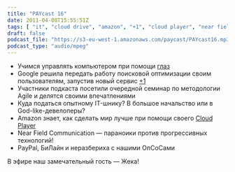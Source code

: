 ```yaml
---
title: "PAYcast 16"
date: 2011-04-08T15:55:51Z
tags: [ "it", "cloud drive", "amazon", "+1", "cloud player", "near field communication", "Яндекс", "yandex", "Google", "lenovo", "PAYcast", "agile" ]
draft: false
podcast_file: "https://s3-eu-west-1.amazonaws.com/paycast/PAYcast16.mp3"
podcast_type: "audio/mpeg"
---
```

<ul>
<li>Учимся управлять компьютером при помощи <a href="http://encosia.com/2011/03/21/in-javascript-curly-brace-placement-matters-an-example/" target="_blank">глаз</a></li>
<li>Google решила передать работу поисковой оптимизации своим пользователям, запустив новый сервис <a href="http://googleblog.blogspot.com/2011/03/1s-right-recommendations-right-when-you.html" target="_blank">+1</a></li>
<li>Участники подкаста посетили очередной семинар по методологии Agile и делятся своими впечатлениями</li>
<li>Куда податься опытному IT-шнику? В большое начальство или в God-like-девелоперы?</li>
<li>Amazon знает, как сделать мир лучше при помощи своего <a href="http://www.iphones.ru/iNotes/129455" target="_blank">Cloud Player</a></li>
<li>Near Field Communication &#8212; параноики против прогрессивных технологий!</li>
<li>PayPal, БиЛайн и неразбериха с нашими ОпСоСами</li>
</ul>
<p>В эфире наш замечательный гость &#8212; Жека!</p>

     
